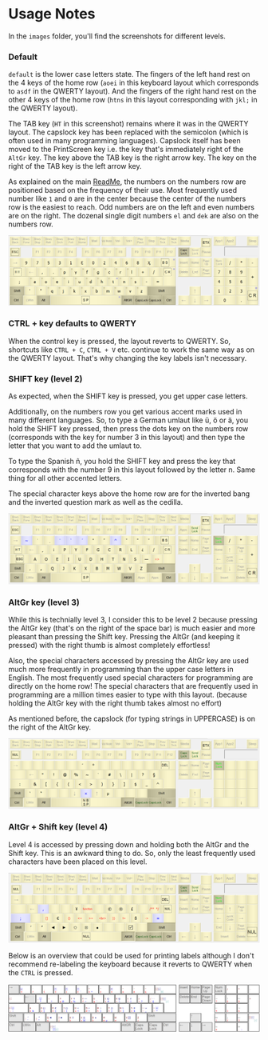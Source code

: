 # Usage Notes

In the `images` folder, you'll find the screenshots for different levels. 

### Default 

`default` is the lower case letters state. The fingers of the left hand rest on the 4 keys of the home row (`aoei` in this keyboard layout which corresponds to `asdf` in the QWERTY layout). And the fingers of the right hand rest on the other 4 keys of the home row (`htns` in this layout corresponding with `jkl;` in the QWERTY layout). 

The TAB key (`HT` in this screenshot) remains where it was in the QWERTY layout. The capslock key has been replaced with the semicolon (which is often used in many programming languages). Capslock itself has been moved to the PrintScreen key i.e. the key that's immediately right of the `AltGr` key. The key above the TAB key is the right arrow key. The key on the right of the TAB key is the left arrow key. 

As explained on the main [ReadMe](README.md), the numbers on the numbers row are positioned based on the frequency of their use. Most frequently used number like `1` and `0` are in the center because the center of the numbers row is the easiest to reach. Odd numbers are on the left and even numbers are on the right. The dozenal single digit numbers `el` and `dek` are also on the numbers row. 

![default](./images/Dvorak-Booster_v3.1.4_level_1_(default).png)

### CTRL + key defaults to QWERTY

When the control key is pressed, the layout reverts to QWERTY. So, shortcuts like `CTRL + C`, `CTRL + V` etc. continue to work the same way as on the QWERTY layout. That's why changing the key labels isn't necessary. 

### SHIFT key (level 2)

As expected, when the SHIFT key is pressed, you get upper case letters. 

Additionally, on the numbers row you get various accent marks used in many different languages. So, to type a German umlaut like ü, ö or ä, you hold the SHIFT key pressed, then press the dots key on the numbers row (corresponds with the key for number 3 in this layout) and then type the letter that you want to add the umlaut to. 

To type the Spanish ñ, you hold the SHIFT key and press the key that corresponds with the number 9 in this layout followed by the letter n. Same thing for all other accented letters. 

The special character keys above the home row are for the inverted bang and the inverted question mark as well as the cedilla. 

![Shift key pressed](./images/Dvorak-Booster_v3.1.4_level_2_(SHIFT_key_pressed).png)


### AltGr key (level 3)

While this is technially level 3, I consider this to be level 2 because pressing the AltGr key (that's on the right of the space bar) is much easier and more pleasant than pressing the Shift key. Pressing the AltGr (and keeping it pressed) with the right thumb is almost completely effortless! 

Also, the special characters accessed by pressing the AltGr key are used much more frequently in programming than the upper case letters in English. The most frequently used special characters for programming are directly on the home row! The special characters that are frequently used in programming are a million times easier to type with this layout. (because holding the AltGr key with the right thumb takes almost no effort)

As mentioned before, the capslock (for typing strings in UPPERCASE) is on the right of the AltGr key. 

![AltGr key pressed](./images/Dvorak-Booster_v3.1.4_level_3_(AltGr_pressed).png)


### AltGr + Shift key (level 4)

Level 4 is accessed by pressing down and holding both the AltGr and the Shift key. This is an awkward thing to do. So, only the least frequently used characters have been placed on this level. 

![AltGr + Shift key pressed](./images/Dvorak-Booster_v3.1.4_level_4_(AltGr_+_Shift).png)

Below is an overview that could be used for printing labels although I don't recommend re-labeling the keyboard because it reverts to QWERTY when the `CTRL` is pressed. 

![Overview](./images/Dvorak-Booster_v3.1.4_all_(sticker%20map).png)

